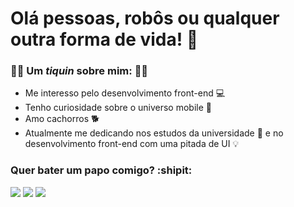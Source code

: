 # Olá pessoas, robôs ou qualquer outra forma de vida! 👋



### 🤙🏼 Um *tiquin* sobre mim: :rainbow_flag:
* Me interesso pelo desenvolvimento front-end 💻
* Tenho curiosidade sobre o universo mobile 📱
* Amo cachorros 🐕
* Atualmente me dedicando nos estudos da universidade 📔 e no desenvolvimento front-end com uma pitada de UI :bulb: 

     

### Quer bater um papo comigo? :shipit:
[<img src = "https://img.shields.io/badge/instagram-%23E4405F.svg?&style=for-the-badge&logo=instagram&logoColor=white">](https://www.instagram.com/iz_abela/) <addr>
[<img src="https://img.shields.io/badge/LinkedIn-0077B5?style=for-the-badge&logo=linkedin&logoColor=white">](https://www.linkedin.com/in/izabela-da-silva-neves-094364197/)
[<img src = "https://img.shields.io/badge/Portfólio-1ED760?&style=for-the-badge&logo=&logoColor=white">](https://izabela-dsn.github.io/Portfolio/)    

     



<!--
**Izabela-dsn/Izabela-dsn** is a ✨ _special_ ✨ repository because its `README.md` (this file) appears on your GitHub profile.

[<img src = "https://img.shields.io/badge/Dribbble-EA4C89?style=for-the-badge&logo=dribbble&logoColor=white">](https://dribbble.com/Izabela_Anyz)

![visitors](https://visitor-badge.glitch.me/badge?page_id=Izabela-dsn.visitor-badge)

Here are some ideas to get you started:

- 🔭 I’m currently working on ...
- 🌱 I’m currently learning ...
- 👯 I’m looking to collaborate on ...
- 🤔 I’m looking for help with ...
- 💬 Ask me about ...
- 📫 How to reach me: ...
- 😄 Pronouns: ...
- ⚡ Fun fact: ...
-->
